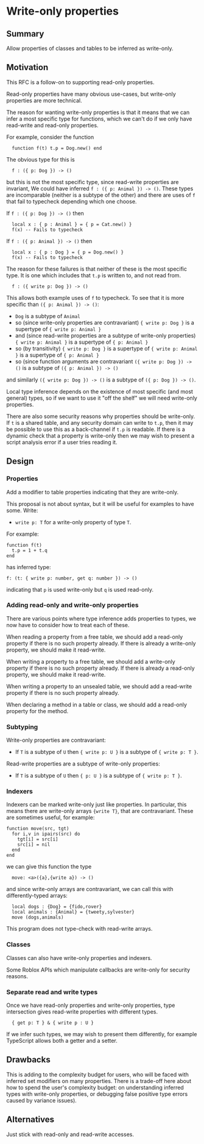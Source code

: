 # Write-only properties

## Summary

Allow properties of classes and tables to be inferred as write-only.

## Motivation

This RFC is a follow-on to supporting read-only properties.

Read-only properties have many obvious use-cases, but write-only properties
are more technical.

The reason for wanting write-only properties is that it means
that we can infer a most specific type for functions, which we can't do if
we only have read-write and read-only properties.

For example, consider the function
```luau
  function f(t) t.p = Dog.new() end
```

The obvious type for this is
```luau
  f : ({ p: Dog }) -> ()
```

but this is not the most specific type, since read-write properties
are invariant, We could have inferred `f : ({ p: Animal }) -> ()`.
These types are incomparable (neither is a subtype of the other)
and there are uses of `f` that fail to typecheck depending which one choose.

If `f : ({ p: Dog }) -> ()` then
```luau
  local x : { p : Animal } = { p = Cat.new() }
  f(x) -- Fails to typecheck
```

If `f : ({ p: Animal }) -> ()` then
```luau
  local x : { p : Dog } = { p = Dog.new() }
  f(x) -- Fails to typecheck
```

The reason for these failures is that neither of these is the most
specific type. It is one which includes that `t.p` is written to, and
not read from.
```luau
  f : ({ write p: Dog }) -> ()
```

This allows both example uses of `f` to typecheck. To see that it is more specific than `({ p: Animal }) -> ()`:

* `Dog` is a subtype of `Animal`
* so (since write-only properties are contravariant) `{ write p: Dog }` is a supertype of `{ write p: Animal }`
* and (since read-write properties are a subtype of write-only properties)  `{ write p: Animal }` is a supertype of `{ p: Animal }`
* so (by transitivity)  `{ write p: Dog }` is a supertype of `{ write p: Animal }` is a supertype of `{ p: Animal }`
* so (since function arguments are contravariant `({ write p: Dog }) -> ()` is a subtype of `({ p: Animal }) -> ()`

and similarly `({ write p: Dog }) -> ()` is a subtype of `({ p: Dog }) -> ()`.

Local type inference depends on the existence of most specific (and most general) types,
so if we want to use it "off the shelf" we will need write-only properties.

There are also some security reasons why properties should be
write-only. If `t` is a shared table, and any security domain can
write to `t.p`, then it may be possible to use this as a back-channel
if `t.p` is readable. If there is a dynamic check that a property is
write-only then we may wish to present a script analysis error if a
user tries reading it.

## Design

### Properties

Add a modifier to table properties indicating that they are write-only.

This proposal is not about syntax, but it will be useful for examples to have some. Write:

* `write p: T` for a write-only property of type `T`.

For example:
```luau
function f(t)
  t.p = 1 + t.q
end
```
has inferred type:
```
f: (t: { write p: number, get q: number }) -> ()
```
indicating that `p` is used write-only but `q` is used read-only.

### Adding read-only and write-only properties

There are various points where type inference adds properties to types, we now have to consider how to treat each of these.

When reading a property from a free table, we should add a read-only
property if there is no such property already. If there is already a
write-only property, we should make it read-write.

When writing a property to a free table, we should add a write-only
property if there is no such property already. If there is already a
read-only property, we should make it read-write.

When writing a property to an unsealed table, we should add a read-write
property if there is no such property already.

When declaring a method in a table or class, we should add a read-only property for the method.

### Subtyping

Write-only properties are contravariant:

* If `T` is a subtype of `U` then `{ write p: U }` is a subtype of `{ write p: T }`.

Read-write properties are a subtype of write-only properties:

* If `T` is a subtype of `U` then `{ p: U }` is a subtype of `{ write p: T }`.

### Indexers

Indexers can be marked write-only just like properties. In
particular, this means there are write-only arrays `{write T}`, that are
contravariant. These are sometimes useful, for example:

```luau
function move(src, tgt)
  for i,v in ipairs(src) do
    tgt[i] = src[i]
    src[i] = nil
  end
end
```

we can give this function the type
```
  move: <a>({a},{write a}) -> ()
```

and since write-only arrays are contravariant, we can call this with differently-typed
arrays:
```luau
  local dogs : {Dog} = {fido,rover}
  local animals : {Animal} = {tweety,sylvester}
  move (dogs,animals)
```

This program does not type-check with read-write arrays.

### Classes

Classes can also have write-only properties and indexers.

Some Roblox APIs which manipulate callbacks are write-only for security reasons.

### Separate read and write types

Once we have read-only properties and write-only properties, type intersection
gives read-write properties with different types.

```luau
  { get p: T } & { write p : U }
```

If we infer such types, we may wish to present them differently, for
example TypeScript allows both a getter and a setter.

## Drawbacks

This is adding to the complexity budget for users, who will be faced
with inferred set modifiers on many properties.  There is a trade-off
here about how to spend the user's complexity budget: on understanding
inferred types with write-only properties, or debugging false positive
type errors caused by variance issues).

## Alternatives

Just stick with read-only and read-write accesses.
